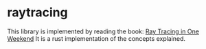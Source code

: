 # raytracing
This library is implemented by reading the book: [Ray Tracing in One Weekend](https://raytracing.github.io/books/RayTracingInOneWeekend.html)
It is a rust implementation of the concepts explained.

